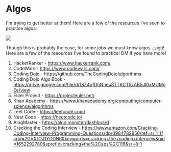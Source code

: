 # Algos

I'm trying to get better at them! Here are a few of the resources I've seen to practice algos:

![](https://github.com/lisabroadhead/algos/blob/main/0_G2xt1UgNhlPASYz5.jpeg) 

Though this is probably the case, for some jobs we must know algos...sigh! Here are a few of the resources I've found to practice! DM if you have more!

1. HackerRanker - https://www.hackerrank.com/
2. CodeWars - https://www.codewars.com/
3. Coding Dojo - https://github.com/TheCodingDojo/algorithms
4. Coding Dojo Algo Book - https://drive.google.com/file/d/18Z4qfDhNneu8TTKCT5zAB5JI0xMUMgEe/view
5. Euler Project - https://projecteuler.net/
6. Khan Academy - https://www.khanacademy.org/computing/computer-science/algorithms
7. Leet Code - https://leetcode.com/
8. Neet Code - https://neetcode.io/
9. AlogMaster - https://algo.monster/dashboard
10. Cracking the Coding Interview - https://www.amazon.com/Cracking-Coding-Interview-Programming-Questions/dp/0984782850/ref=sr_1_1?crid=2GVX1OJ1YODN6&keywords=cracking+the+coding+interview&qid=1652292780&sprefix=cracking+the%2Caps%2C116&sr=8-1
